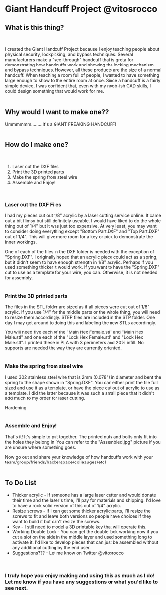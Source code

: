# Giant Handcuff Project @vitosrocco
<h2><b>What is this thing?</b></h2><br>
<p>I created the Giant Handcuff Project because I enjoy teaching people about physical security, lockpicking, and bypass techniques. Several manufacturers make a "see-through" handcuff that is greta for demonstrating how handcuffs work and showing the locking mechanism and bypass techniques. However, all these products are the size of a normal handcuff. When teaching a room full of people, I wanted to have something large enough to show to the entire room at once. Since a handcuff is a fairly simple device, I was confident that, even with my noob-ish CAD skills, I could design something that would work for me.<br>
<br>
<h2><b>Why would I want to make one??</b></h2>
<p>Ummmmmm.........It's a GIANT FREAKING HANDCUFF!<br>
<br>
<h2><b>How do I make one?</b></h2><br>
<ol>
  <li>Laser cut the DXF files</li>
  <li>Print the 3D printed parts</li>
  <li>Make the spring from steel wire</li>
  <li>Assemble and Enjoy!</li>
</ol>
<br>
<h3>Laser cut the DXF Files</h3>
<p>I had my pieces cut out 1/8" acrylic by a laser cutting service online. It came out a bit flimsy but still definitely useable. I would have liked to do the whole thing out of 1/4" but it was just too expensive. At very least, you may want to consider doing everything except "Bottom Part.DXF" and "Top Part.DXF" out of 1/4". This will give more room for a key or pick to demonstrate the inner workings.
<p>One of each of the files in the DXF folder is needed with the exception of "Spring.DXF". I originally hoped that an acrylic piece could act as a spring, but it didn't seem to have enough strength in 1/8" acrylic. Perhaps if you used something thicker it would work. If you want to have the "Spring.DXF" cut to use as a template for your wire, you can. Otherwise, it is not needed for assembly.<br>
<br>
<h3>Print the 3D printed parts</h3>
<p>The files in the STL folder are sized as if all pieces were cut out of 1/8" acrylic. If you use 1/4" for the middle parts or the whole thing, you will need to resize them accordingly. STEP files are included in the STP folder. One day I may get around to doing this and labeling the new STLs accordingly. 
<p>You will need five each of the "Main Hex Female.stl" and "Main Hex Male.stl" and one each of the "Lock Hex Female.stl" and "Lock Hex Male.stl". I printed these in PLA with 3 perimeters and 20% infill. No supports are needed the way they are currently oriented.<br>
<br>
<h3>Make the spring from steel wire</h3>
<p>I used 302 stainless steel wire that is 2mm (0.078") in diameter and bent the spring to the shape shown in "Spring.DXF". You can either print the file full sized and use it as a template, or have the piece cut out of acrylic to use as a template. I did the latter because it was such a small piece that it didn't add much to my order for laser cutting.
<p>Hardening<br>
<br>
<h3>Assemble and Enjoy!</h3>
<p>That's it! It's simple to put together. The printed nuts and bolts only fit into the holes they belong in. You can refer to the "Assembled.jpg" picture if you are unsure where something goes.
<p>Now go out and share your knowledge of how handcuffs work with your team/group/friends/hackerspace/colleauges/etc!<br>
<br>
<h2><b>To Do List</b></h3>
<ul>
  <li>Thicker acrylic - If someone has a large laser cutter and would donate their time and the laser's time, I'll pay for materials and shipping. I'd love to have a rock solid version of this out of 1/4" acrylic.
  <li>Resize screws - If I can get some thicker acrylic parts, I'll resize the screws to fit and leave both versions so people have choices if they want to build it but can't resize the screws.
  <li>Key - I still need to model a 3D printable key that will operate this.
  <li>Working Double Lock - You can get the double lock working now if you cut a slot on the side in the middle layer and used something long to activate it. I'd like to develop pieces that can just be assembled without any additional cutting by the end user.
  <li>Suggestions??? - Let me know on Twitter @vitosrocco
</ul>
<br>
<h3>I truly hope you enjoy making and using this as much as I do! Let me know if you have any suggestions or what you'd like to see next.</h3>
